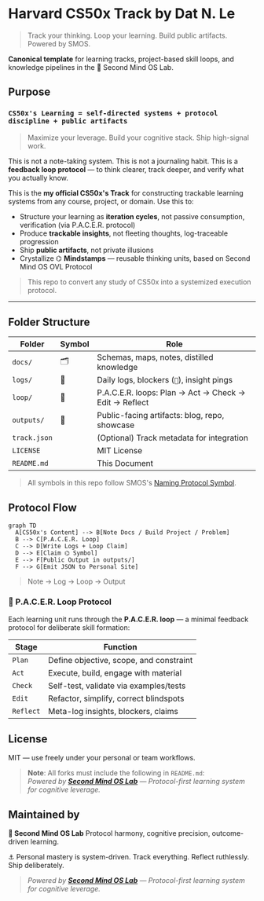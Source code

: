 # Harvard CS50x Track by Dat N. Le

> Track your thinking. Loop your learning. Build public artifacts. Powered by SMOS.

**Canonical template** for learning tracks, project-based skill loops, and knowledge pipelines in the 🧱 Second Mind OS Lab.

## Purpose

### **`CS50x's Learning = self-directed systems + protocol discipline + public artifacts`**

> Maximize your leverage. Build your cognitive stack. Ship high-signal work.

This is not a note-taking system.
This is not a journaling habit.
This is a **feedback loop protocol** — to think clearer, track deeper, and verify what you actually know.

This is the **my official CS50x's Track** for constructing trackable learning systems from any course, project, or domain. Use this to:

- Structure your learning as **iteration cycles**, not passive consumption, verification (via P.A.C.E.R. protocol)
- Produce **trackable insights**, not fleeting thoughts, log-traceable progression
- Ship **public artifacts**, not private illusions
- Crystallize ⌬ **Mindstamps** — reusable thinking units, based on Second Mind OS OVL Protocol

> This repo to convert any study of CS50x into a systemized execution protocol.

---

## Folder Structure

| Folder       | Symbol | Role                                                  |
| ------------ | ------ | ----------------------------------------------------- |
| `docs/`      | 🗂️     | Schemas, maps, notes, distilled knowledge             |
| `logs/`      | 📃     | Daily logs, blockers (`🚧`), insight pings            |
| `loop/`      | 🔁     | P.A.C.E.R. loops: Plan → Act → Check → Edit → Reflect |
| `outputs/`   | 🚀     | Public-facing artifacts: blog, repo, showcase         |
| `track.json` |        | (Optional) Track metadata for integration             |
| `LICENSE`    |        | MIT License                                           |
| `README.md`  |        | This Document                                         |

> All symbols in this repo follow SMOS's [Naming Protocol Symbol](https://github.com/secondmindlab/secondmindlab/blob/19a71aa799d875c2b5dc4b7acda42394bb10f589/meta/naming-protocol-symbol.md).

## Protocol Flow

```mermaid
graph TD
  A[CS50x's Content] --> B[Note Docs / Build Project / Problem]
  B --> C[P.A.C.E.R. Loop]
  C --> D[Write Logs + Loop Claim]
  D --> E[Claim ⌬ Symbol]
  E --> F[Public Output in outputs/]
  F --> G[Emit JSON to Personal Site]
```

> Note → Log → Loop → Output

### 🔁 P.A.C.E.R. Loop Protocol

Each learning unit runs through the **P.A.C.E.R. loop** — a minimal feedback protocol for deliberate skill formation:

| Stage     | Function                                |
| --------- | --------------------------------------- |
| `Plan`    | Define objective, scope, and constraint |
| `Act`     | Execute, build, engage with material    |
| `Check`   | Self-test, validate via examples/tests  |
| `Edit`    | Refactor, simplify, correct blindspots  |
| `Reflect` | Meta-log insights, blockers, claims     |

## License

MIT — use freely under your personal or team workflows.

> **Note**: All forks must include the following in `README.md`:  
> _Powered by [**Second Mind OS Lab**](https://github.com/secondmindlab) — Protocol-first learning system for cognitive leverage._

## Maintained by

**🧱 Second Mind OS Lab**
Protocol harmony, cognitive precision, outcome-driven learning.

⚓ Personal mastery is system-driven. Track everything. Reflect ruthlessly. Ship deliberately.

> _Powered by [**Second Mind OS Lab**](https://github.com/secondmindlab) — Protocol-first learning system for cognitive leverage._
